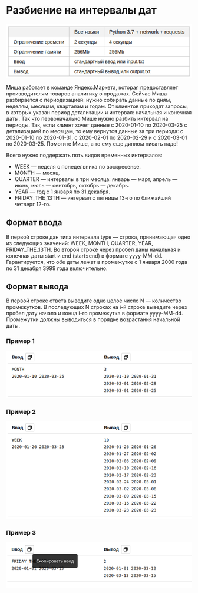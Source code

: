 # Разбиение на интервалы дат

![img.png](img.png)

Миша работает в команде Яндекс.Маркета, которая предоставляет производителям товаров аналитику о
продажах. Сейчас Миша разбирается с периодизацией: нужно собирать данные по дням, неделям, месяцам,
кварталам и годам. От клиентов приходят запросы, в которых указан период детализации и интервал:
начальная и конечная даты. Так что первоначально Мише нужно разбить интервал на периоды. Так,
если клиент хочет данные с 2020-01-10 по 2020-03-25 с детализацией по месяцам, то ему вернутся
данные за три периода: c 2020-01-10 по 2020-01-31, с 2020-02-01 по 2020-02-29 и с 2020-03-01 по
2020-03-25. Помогите Мише, а то ему еще диплом писать надо!

Всего нужно поддержать пять видов временных интервалов:

* WEEK — неделя с понедельника по воскресенье.
* MONTH — месяц.
* QUARTER — интервалы в три месяца: январь — март, апрель — июнь, июль — сентябрь, октябрь — декабрь.
* YEAR — год c 1 января по 31 декабря.
* FRIDAY_THE_13TH — интервал с пятницы 13-го по ближайший четверг 12-го.

## Формат ввода

В первой строке дан типа интервала type — строка, принимающая одно из следующих значений:
WEEK, MONTH, QUARTER, YEAR, FRIDAY_THE_13TH. Во второй строке через пробел даны начальная и
конечная даты start и end (start≤end) в формате yyyy-MM-dd. Гарантируется, что обе даты лежат 
в промежутке с 1 января 2000 года по 31 декабря 3999 года включительно.

## Формат вывода

В первой строке ответа выведите одно целое число N — количество промежутков. В последующих N 
строках на i-й строке выведите через пробел дату начала и конца i-го промежутка в формате 
yyyy-MM-dd. Промежутки должны выводиться в порядке возрастания начальной даты. 

### Пример 1

![img_1.png](img_1.png)

### Пример 2

![img_2.png](img_2.png)

### Пример 3

![img_3.png](img_3.png)

